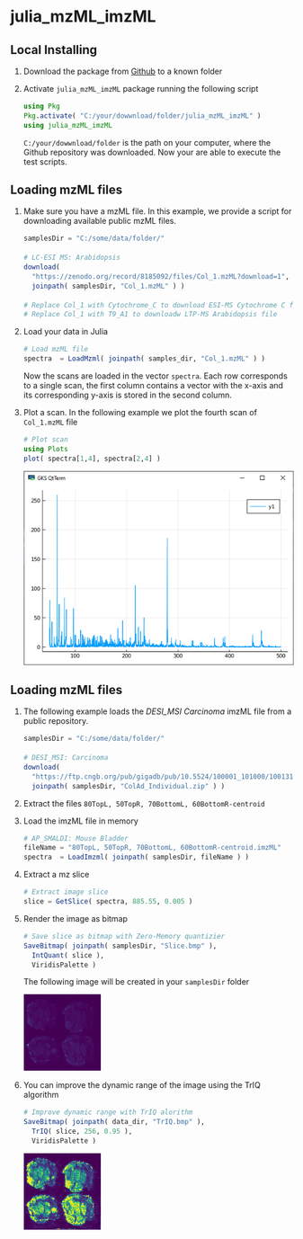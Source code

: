 # julia_mzML_imzML

## Local Installing

1. Download the package from [Github](http://unknown) to a known folder

2. Activate `julia_mzML_imzML` package running the following script

   

   ```julia
   using Pkg
   Pkg.activate( "C:/your/dowwnload/folder/julia_mzML_imzML" )
   using julia_mzML_imzML
   ```

   `C:/your/dowwnload/folder` is the path on your computer, where the Github repository was downloaded. Now your are able to execute the test scripts.



## Loading mzML files

1. Make sure you have a mzML file. In this example, we provide a script for downloading available public mzML files.

   ``````julia
   samplesDir = "C:/some/data/folder/"
   
   # LC-ESI MS: Arabidopsis
   download(
     "https://zenodo.org/record/8185092/files/Col_1.mzML?download=1",
     joinpath( samplesDir, "Col_1.mzML" ) ) 
   
   # Replace Col_1 with Cytochrome_C to download ESI-MS Cytochrome C file
   # Replace Col_1 with T9_A1 to downloadw LTP-MS Arabidopsis file
   ``````

2. Load your data in Julia

   ```julia
   # Load mzML file
   spectra  = LoadMzml( joinpath( samples_dir, "Col_1.mzML" ) )
   ```

   Now the scans are loaded in the vector `spectra`. Each row corresponds to a single scan, the first column contains a vector with the x-axis and its corresponding y-axis is stored in the second column.

3. Plot a scan. In the following example we plot the fourth scan of `Col_1.mzML` file

   ```julia
   # Plot scan
   using Plots
   plot( spectra[1,4], spectra[2,4] )
   ```
   ![](.\test\mzML.png)



## Loading mzML files

1. The following example loads the *DESI_MSI Carcinoma*  imzML file from a public repository.

   ```julia
   samplesDir = "C:/some/data/folder/"
   
   # DESI_MSI: Carcinoma
   download(
     "https://ftp.cngb.org/pub/gigadb/pub/10.5524/100001_101000/100131/ColAd_Individual/ColAd_Individual.zip",
     joinpath( samplesDir, "ColAd_Individual.zip" ) )  
   ```

2. Extract the files `80TopL, 50TopR, 70BottomL, 60BottomR-centroid` 

3. Load the imzML file in memory

   ```julia
   # AP_SMALDI: Mouse Bladder
   fileName = "80TopL, 50TopR, 70BottomL, 60BottomR-centroid.imzML"
   spectra  = LoadImzml( joinpath( samplesDir, fileName ) )
   ```

4. Extract a mz slice

   ```julia
   # Extract image slice 
   slice = GetSlice( spectra, 885.55, 0.005 )
   ```

5. Render the image as bitmap

   ```julia
   # Save slice as bitmap with Zero-Memory quantizier
   SaveBitmap( joinpath( samplesDir, "Slice.bmp" ),
     IntQuant( slice ),
     ViridisPalette )
   ```

   The following image will be created in your `samplesDir` folder

   ![](.\test\Slice.bmp)

6. You can improve the dynamic range of the image using the TrIQ algorithm

   
   ```julia
   # Improve dynamic range with TrIQ alorithm
   SaveBitmap( joinpath( data_dir, "TrIQ.bmp" ),
     TrIQ( slice, 256, 0.95 ),
     ViridisPalette )  
   ```

   ![](.\test\TrIQ.bmp)

 
